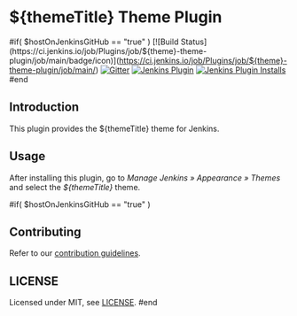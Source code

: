 # ${themeTitle} Theme Plugin

#if( $hostOnJenkinsGitHub == "true" )
[![Build Status](https://ci.jenkins.io/job/Plugins/job/${theme}-theme-plugin/job/main/badge/icon)](https://ci.jenkins.io/job/Plugins/job/${theme}-theme-plugin/job/main/)
[![Gitter](https://badges.gitter.im/jenkinsci/ux-sig.svg)](https://gitter.im/jenkinsci/ux-sig?utm_source=badge&utm_medium=badge&utm_campaign=pr-badge)
[![Jenkins Plugin](https://img.shields.io/jenkins/plugin/v/${theme}-theme.svg)](https://plugins.jenkins.io/${theme}-theme)
[![Jenkins Plugin Installs](https://img.shields.io/jenkins/plugin/i/${theme}-theme.svg?color=blue)](https://plugins.jenkins.io/${theme}-theme)
#end

[//]: # (Add a preview image here of your theme)

## Introduction

This plugin provides the ${themeTitle} theme for Jenkins.

## Usage

After installing this plugin, go to _Manage Jenkins » Appearance » Themes_ and select the _${themeTitle}_ theme.

#if( $hostOnJenkinsGitHub == "true" )
## Contributing

Refer to our [contribution guidelines](https://github.com/jenkinsci/.github/blob/master/CONTRIBUTING.md).

## LICENSE

Licensed under MIT, see [LICENSE](LICENSE.md).
#end
